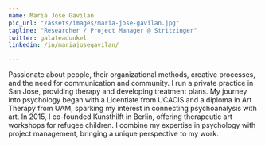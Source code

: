 ```yaml
---
name: Maria Jose Gavilan
pic_url: "/assets/images/maria-jose-gavilan.jpg"
tagline: "Researcher / Project Manager @ Stritzinger"
twitter: galateadunkel
linkedin: /in/mariajosegavilan/

---
```

Passionate about people, their organizational methods, creative processes, and the need for communication and community. I run a private practice in San José, providing therapy and developing treatment plans. My journey into psychology began with a Licentiate from UCACIS and a diploma in Art Therapy from UAM, sparking my interest in connecting psychoanalysis with art. In 2015, I co-founded Kunsthilft in Berlin, offering therapeutic art workshops for refugee children. I combine my expertise in psychology with project management, bringing a unique perspective to my work.
